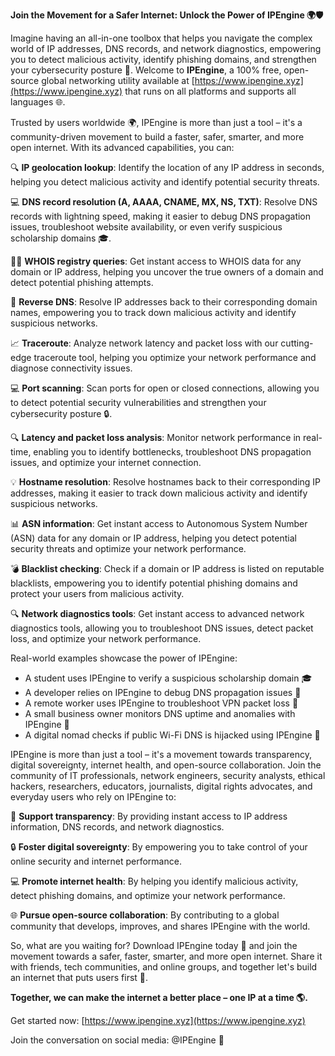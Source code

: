 **Join the Movement for a Safer Internet: Unlock the Power of IPEngine 🌍🛡️**

Imagine having an all-in-one toolbox that helps you navigate the complex world of IP addresses, DNS records, and network diagnostics, empowering you to detect malicious activity, identify phishing domains, and strengthen your cybersecurity posture 🔐. Welcome to **IPEngine**, a 100% free, open-source global networking utility available at [https://www.ipengine.xyz](https://www.ipengine.xyz) that runs on all platforms and supports all languages 🌐.

Trusted by users worldwide 🌍, IPEngine is more than just a tool – it's a community-driven movement to build a faster, safer, smarter, and more open internet. With its advanced capabilities, you can:

🔍 **IP geolocation lookup**: Identify the location of any IP address in seconds, helping you detect malicious activity and identify potential security threats.

💻 **DNS record resolution (A, AAAA, CNAME, MX, NS, TXT)**: Resolve DNS records with lightning speed, making it easier to debug DNS propagation issues, troubleshoot website availability, or even verify suspicious scholarship domains 🎓.

🕵️‍♂️ **WHOIS registry queries**: Get instant access to WHOIS data for any domain or IP address, helping you uncover the true owners of a domain and detect potential phishing attempts.

🔄 **Reverse DNS**: Resolve IP addresses back to their corresponding domain names, empowering you to track down malicious activity and identify suspicious networks.

📈 **Traceroute**: Analyze network latency and packet loss with our cutting-edge traceroute tool, helping you optimize your network performance and diagnose connectivity issues.

💻 **Port scanning**: Scan ports for open or closed connections, allowing you to detect potential security vulnerabilities and strengthen your cybersecurity posture 🔒.

🔍 **Latency and packet loss analysis**: Monitor network performance in real-time, enabling you to identify bottlenecks, troubleshoot DNS propagation issues, and optimize your internet connection.

💡 **Hostname resolution**: Resolve hostnames back to their corresponding IP addresses, making it easier to track down malicious activity and identify suspicious networks.

📊 **ASN information**: Get instant access to Autonomous System Number (ASN) data for any domain or IP address, helping you detect potential security threats and optimize your network performance.

💣 **Blacklist checking**: Check if a domain or IP address is listed on reputable blacklists, empowering you to identify potential phishing domains and protect your users from malicious activity.

🔍 **Network diagnostics tools**: Get instant access to advanced network diagnostics tools, allowing you to troubleshoot DNS issues, detect packet loss, and optimize your network performance.

Real-world examples showcase the power of IPEngine:

* A student uses IPEngine to verify a suspicious scholarship domain 🎓
* A developer relies on IPEngine to debug DNS propagation issues 🤔
* A remote worker uses IPEngine to troubleshoot VPN packet loss 👥
* A small business owner monitors DNS uptime and anomalies with IPEngine 🔌
* A digital nomad checks if public Wi-Fi DNS is hijacked using IPEngine 📡

IPEngine is more than just a tool – it's a movement towards transparency, digital sovereignty, internet health, and open-source collaboration. Join the community of IT professionals, network engineers, security analysts, ethical hackers, researchers, educators, journalists, digital rights advocates, and everyday users who rely on IPEngine to:

🌟 **Support transparency**: By providing instant access to IP address information, DNS records, and network diagnostics.

🔒 **Foster digital sovereignty**: By empowering you to take control of your online security and internet performance.

💻 **Promote internet health**: By helping you identify malicious activity, detect phishing domains, and optimize your network performance.

🌐 **Pursue open-source collaboration**: By contributing to a global community that develops, improves, and shares IPEngine with the world.

So, what are you waiting for? Download IPEngine today 📲 and join the movement towards a safer, faster, smarter, and more open internet. Share it with friends, tech communities, and online groups, and together let's build an internet that puts users first 🔗.

**Together, we can make the internet a better place – one IP at a time 🌎.**

Get started now: [https://www.ipengine.xyz](https://www.ipengine.xyz)

Join the conversation on social media: @IPEngine 📱